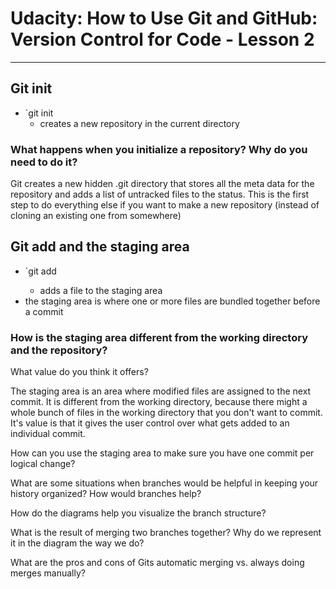 # Udacity: How to Use Git and GitHub: Version Control for Code - Lesson 2

***


## Git init

* `git init
	* creates a new repository in the current directory

### What happens when you initialize a repository? Why do you need to do it?

Git creates a new hidden .git directory that stores all the meta data
for the repository and adds a list of untracked files to the status. 
This is the first step to do everything else if you want to make a 
new repository (instead of cloning an existing one from somewhere)

## Git add and the staging area

* `git add <filename>
	* adds a file to the staging area
* the staging area is where one or more files are bundled together before a commit 

### How is the staging area different from the working directory and the repository?
What value do you think it offers?

The staging area is an area where modified files are assigned to the next commit. It 
is different from the working directory, because there might a whole bunch of files
in the working directory that you don't want to commit. It's value is that it
gives the user control over what gets added to an individual commit. 

How can you use the staging area to make sure you have one commit per logical
change?

What are some situations when branches would be helpful in keeping your history
organized? How would branches help?

How do the diagrams help you visualize the branch structure?

What is the result of merging two branches together? Why do we represent it in
the diagram the way we do?

What are the pros and cons of Gits automatic merging vs. always doing merges
manually?